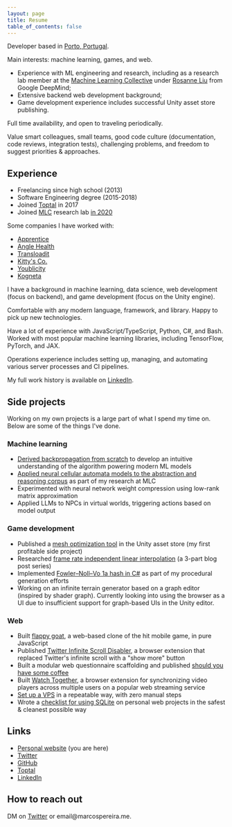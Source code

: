 ```yaml
---
layout: page
title: Resume
table_of_contents: false
---
```


<!-- Disable Anchor JS -->
<style>
  .anchorjs-link {
    display: none;
  }
</style>

Developer based in [Porto, Portugal](https://goo.gl/maps/AAJhJkfqMChWV19s6).

Main interests: machine learning, games, and web.

- Experience with ML engineering and research, including as a research lab member at the [Machine Learning Collective](https://twitter.com/ml_collective) under [Rosanne Liu](https://twitter.com/savvyRL) from Google DeepMind;
- Extensive backend web development background;
- Game development experience includes successful Unity asset store publishing.

Full time availability, and open to traveling periodically.

Value smart colleagues, small teams, good code culture (documentation, code reviews, integration tests), challenging problems, and freedom to suggest priorities & approaches.

## Experience

- Freelancing since high school (2013)
- Software Engineering degree (2015-2018)
- Joined [Toptal](https://www.toptal.com/resume/marcos-pereira) in 2017
- Joined [MLC](http://mlcollective.org/) research lab [in 2020](https://marcospereira.me/2020/11/01/ml-collective-arc/)

Some companies I have worked with:

- [Apprentice](https://www.apprentice.io/)
- [Angle Health](https://www.anglehealth.com/)
- [Transloadit](https://transloadit.com/)
- [Kitty's Co.](https://www.kittys.co/)
- [Youblicity](https://youblicity.com/)
- [Kogneta](https://kogneta.com/)

I have a background in machine learning, data science, web development (focus on backend), and game development (focus on the Unity engine).

Comfortable with any modern language, framework, and library. Happy to pick up new technologies.

Have a lot of experience with JavaScript/TypeScript, Python, C#, and Bash. Worked with most popular machine learning libraries, including TensorFlow, PyTorch, and JAX.

Operations experience includes setting up, managing, and automating various server processes and CI pipelines.

My full work history is available on [LinkedIn](https://www.linkedin.com/in/marcosrafaelpereira/).

## Side projects

Working on my own projects is a large part of what I spend my time on. Below are some of the things I've done.

### Machine learning

- [Derived backpropagation from scratch](https://marcospereira.me/2022/08/18/backpropagation-from-scratch/) to develop an intuitive understanding of the algorithm powering modern ML models
- [Applied neural cellular automata models to the abstraction and reasoning corpus](https://marcospereira.me/2020/11/01/ml-collective-arc/) as part of my research at MLC
- Experimented with neural network weight compression using low-rank matrix approximation
- Applied LLMs to NPCs in virtual worlds, triggering actions based on model output

### Game development

- Published a [mesh optimization tool](https://marcospereira.me/2022/01/10/i-just-published-polygon-reducer-on-the-unity-asset-store/) in the Unity asset store (my first profitable side project)
- Researched [frame rate independent linear interpolation](https://marcospereira.me/2022/08/24/lerp-how-to-frame-rate-independent/) (a 3-part blog post series)
- Implemented [Fowler–Noll–Vo 1a hash in C#](https://marcospereira.me/2022/05/10/a-simple-hash-for-perlin-noise/) as part of my procedural generation efforts
- Working on an infinite terrain generator based on a graph editor (inspired by shader graph). Currently looking into using the browser as a UI due to insufficient support for graph-based UIs in the Unity editor.

### Web

- Built [flappy goat](https://github.com/marcospgp/flappygoat), a web-based clone of the hit mobile game, in pure JavaScript
- Published [Twitter Infinite Scroll Disabler](https://github.com/marcospgp/twitter-infinite-scroll-disabler), a browser extension that replaced Twitter's infinite scroll with a "show more" button
- Built a modular web questionnaire scaffolding and published [should you have some coffee](https://github.com/marcospgp/should-you-have-some-coffee)
- Built [Watch Together](https://github.com/marcospgp/watch-together), a browser extension for synchronizing video players across multiple users on a popular web streaming service
- [Set up a VPS](https://marcospereira.me/2023/03/13/vps/) in a repeatable way, with zero manual steps
- Wrote a [checklist for using SQLite](https://marcospereira.me/2023/02/14/checklist-for-sqlite/) on personal web projects in the safest & cleanest possible way

## Links

- [Personal website](https://marcospereira.me/) (you are here)
- [Twitter](https://twitter.com/voxelbased)
- [GitHub](https://github.com/marcospgp)
- [Toptal](https://www.toptal.com/resume/marcos-pereira)
- [LinkedIn](https://www.linkedin.com/in/marcosrafaelpereira/)

## How to reach out

DM on [Twitter](https://twitter.com/voxelbased) or &#101;&#109;&#97;&#105;&#108;&#64;&#109;&#97;&#114;&#99;&#111;&#115;&#112;&#101;&#114;&#101;&#105;&#114;&#97;&#46;&#109;&#101;.
